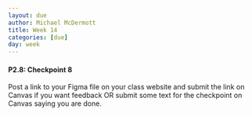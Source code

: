 ```yaml
---
layout: due
author: Michael McDermott
title: Week 14
categories: [due]
day: week
---
```

#### P2.8: Checkpoint 8
Post a link to your Figma file on your class website and submit the link on Canvas if you want feedback OR submit some text for the checkpoint on Canvas saying you are done.
